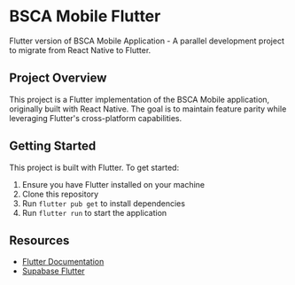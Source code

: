 # BSCA Mobile Flutter

Flutter version of BSCA Mobile Application - A parallel development project to migrate from React Native to Flutter.

## Project Overview

This project is a Flutter implementation of the BSCA Mobile application, originally built with React Native. The goal is to maintain feature parity while leveraging Flutter's cross-platform capabilities.

## Getting Started

This project is built with Flutter. To get started:

1. Ensure you have Flutter installed on your machine
2. Clone this repository
3. Run `flutter pub get` to install dependencies
4. Run `flutter run` to start the application

## Resources

- [Flutter Documentation](https://docs.flutter.dev/)
- [Supabase Flutter](https://supabase.com/docs/guides/getting-started/tutorials/with-flutter)
